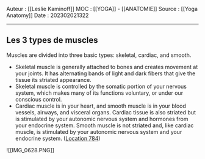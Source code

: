Auteur : [[Leslie Kaminoff]]
MOC : [[YOGA]] - [[ANATOMIE]]
Source : [[Yoga Anatomy]]
Date : 202302021322
***

## Les 3 types de muscles 
Muscles are divided into three basic types: skeletal, cardiac, and smooth. 
- Skeletal muscle is generally attached to bones and creates movement at your joints. It has alternating bands of light and dark fibers that give the tissue its striated appearance.
- Skeletal muscle is controlled by the somatic portion of your nervous system, which makes many of its functions voluntary, or under our conscious control. 
- Cardiac muscle is in your heart, and smooth muscle is in your blood vessels, airways, and visceral organs. Cardiac tissue is also striated but is stimulated by your autonomic nervous system and hormones from your endocrine system. Smooth muscle is not striated and, like cardiac muscle, is stimulated by your autonomic nervous system and your endocrine system. ([Location 784](https://readwise.io/to_kindle?action=open&asin=B0998616FH&location=784))

![[IMG_0628.PNG]]